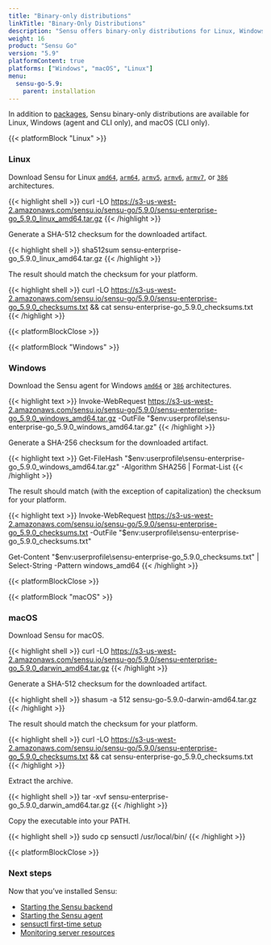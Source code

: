 ```yaml
---
title: "Binary-only distributions"
linkTitle: "Binary-Only Distributions"
description: "Sensu offers binary-only distributions for Linux, Windows, and macOS. Read the guide to learn how to download and verify Sensu binaries."
weight: 16
product: "Sensu Go"
version: "5.9"
platformContent: true
platforms: ["Windows", "macOS", "Linux"]
menu:
  sensu-go-5.9:
    parent: installation
---
```


In addition to [packages][1], Sensu binary-only distributions are available for Linux, Windows (agent and CLI only), and macOS (CLI only).

{{< platformBlock "Linux" >}}

### Linux

Download Sensu for Linux [`amd64`][14], [`arm64`][15], [`armv5`][16], [`armv6`][17], [`armv7`][18], or [`386`][19] architectures.

{{< highlight shell >}}
curl -LO https://s3-us-west-2.amazonaws.com/sensu.io/sensu-go/5.9.0/sensu-enterprise-go_5.9.0_linux_amd64.tar.gz
{{< /highlight >}}

Generate a SHA-512 checksum for the downloaded artifact.

{{< highlight shell >}}
sha512sum sensu-enterprise-go_5.9.0_linux_amd64.tar.gz
{{< /highlight >}}

The result should match the checksum for your platform.

{{< highlight shell >}}
curl -LO https://s3-us-west-2.amazonaws.com/sensu.io/sensu-go/5.9.0/sensu-enterprise-go_5.9.0_checksums.txt && cat sensu-enterprise-go_5.9.0_checksums.txt
{{< /highlight >}}

{{< platformBlockClose >}}

{{< platformBlock "Windows" >}}

### Windows

Download the Sensu agent for Windows [`amd64`](https://s3-us-west-2.amazonaws.com/sensu.io/sensu-go/5.9.0/sensu-enterprise-go_5.9.0_windows_amd64.tar.gz) or [`386`](https://s3-us-west-2.amazonaws.com/sensu.io/sensu-go/5.9.0/sensu-enterprise-go_5.9.0_windows_386.tar.gz) architectures.

{{< highlight text >}}
Invoke-WebRequest https://s3-us-west-2.amazonaws.com/sensu.io/sensu-go/5.9.0/sensu-enterprise-go_5.9.0_windows_amd64.tar.gz  -OutFile "$env:userprofile\sensu-enterprise-go_5.9.0_windows_amd64.tar.gz"
{{< /highlight >}}

Generate a SHA-256 checksum for the downloaded artifact.

{{< highlight text >}}
Get-FileHash "$env:userprofile\sensu-enterprise-go_5.9.0_windows_amd64.tar.gz" -Algorithm SHA256 | Format-List
{{< /highlight >}}

The result should match (with the exception of capitalization) the checksum for your platform.

{{< highlight text >}}
Invoke-WebRequest https://s3-us-west-2.amazonaws.com/sensu.io/sensu-go/5.9.0/sensu-enterprise-go_5.9.0_checksums.txt -OutFile "$env:userprofile\sensu-enterprise-go_5.9.0_checksums.txt"

Get-Content "$env:userprofile\sensu-enterprise-go_5.9.0_checksums.txt" | Select-String -Pattern windows_amd64
{{< /highlight >}}

{{< platformBlockClose >}}

{{< platformBlock "macOS" >}}

### macOS

Download Sensu for macOS.

{{< highlight shell >}}
curl -LO https://s3-us-west-2.amazonaws.com/sensu.io/sensu-go/5.9.0/sensu-enterprise-go_5.9.0_darwin_amd64.tar.gz
{{< /highlight >}}

Generate a SHA-512 checksum for the downloaded artifact.

{{< highlight shell >}}
shasum -a 512 sensu-go-5.9.0-darwin-amd64.tar.gz
{{< /highlight >}}

The result should match the checksum for your platform.

{{< highlight shell >}}
curl -LO https://s3-us-west-2.amazonaws.com/sensu.io/sensu-go/5.9.0/sensu-enterprise-go_5.9.0_checksums.txt && cat sensu-enterprise-go_5.9.0_checksums.txt
{{< /highlight >}}

Extract the archive.

{{< highlight shell >}}
tar -xvf sensu-enterprise-go_5.9.0_darwin_amd64.tar.gz
{{< /highlight >}}

Copy the executable into your PATH.

{{< highlight shell >}}
sudo cp sensuctl /usr/local/bin/
{{< /highlight >}}

{{< platformBlockClose >}}

### Next steps

Now that you’ve installed Sensu:

- [Starting the Sensu backend][2]
- [Starting the Sensu agent][3]
- [sensuctl first-time setup][4]
- [Monitoring server resources][5]

[2]: ../../reference/backend#operation
[3]: ../../reference/agent#operation
[4]: ../../sensuctl/reference#first-time-setup
[5]: ../../guides/monitor-server-resources
[1]: ../install-sensu
[14]: https://s3-us-west-2.amazonaws.com/sensu.io/sensu-go/5.9.0/sensu-enterprise-go_5.9.0_linux_amd64.tar.gz
[15]: https://s3-us-west-2.amazonaws.com/sensu.io/sensu-go/5.9.0/sensu-enterprise-go_5.9.0_linux_arm64.tar.gz
[16]: https://s3-us-west-2.amazonaws.com/sensu.io/sensu-go/5.9.0/sensu-enterprise-go_5.9.0_linux_armv5.tar.gz
[17]: https://s3-us-west-2.amazonaws.com/sensu.io/sensu-go/5.9.0/sensu-enterprise-go_5.9.0_linux_armv6.tar.gz
[18]: https://s3-us-west-2.amazonaws.com/sensu.io/sensu-go/5.9.0/sensu-enterprise-go_5.9.0_linux_armv7.tar.gz
[19]: https://s3-us-west-2.amazonaws.com/sensu.io/sensu-go/5.9.0/sensu-enterprise-go_5.9.0_linux_386.tar.gz
